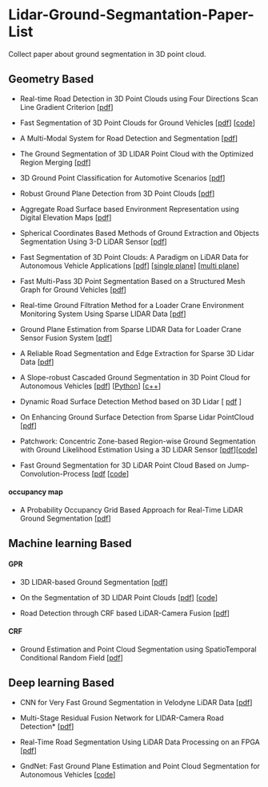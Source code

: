 # Lidar-Ground-Segmantation-Paper-List
Collect paper about ground segmentation in 3D point cloud. 

## Geometry Based
* Real-time Road Detection in 3D Point Clouds using Four Directions Scan Line Gradient Criterion [[pdf](https://www.semanticscholar.org/paper/Real-time-Road-Detection-in-3-D-Point-Clouds-using-Li-QingquanLi/fb3ef3a51e62baca7d8a28aeb61c684c68c5ce01)]

* Fast Segmentation of 3D Point Clouds for Ground Vehicles [[pdf](http://ieeexplore.ieee.org/document/5548059/)] [[code](https://github.com/lorenwel/linefit_ground_segmentation)]

* A Multi-Modal System for Road Detection and Segmentation [[pdf](https://ieeexplore.ieee.org/document/6856466)]

* The Ground Segmentation of 3D LIDAR Point Cloud with the Optimized Region Merging [[pdf](http://ieeexplore.ieee.org/document/6799834/)]

* 3D Ground Point Classification for Automotive Scenarios [[pdf](https://ieeexplore.ieee.org/document/8569898/)]

* Robust Ground Plane Detection from 3D Point Clouds [[pdf](http://ieeexplore.ieee.org/document/6987936/)]

* Aggregate Road Surface based Environment Representation using Digital Elevation Maps [[pdf](http://ieeexplore.ieee.org/document/6936967/)]

* Spherical Coordinates Based Methods of Ground Extraction and Objects Segmentation Using 3-D LiDAR Sensor [[pdf](https://ieeexplore.ieee.org/document/7384616/)]

* Fast Segmentation of 3D Point Clouds: A Paradigm on LiDAR Data for Autonomous Vehicle Applications [[pdf](http://ieeexplore.ieee.org/document/7989591/)] [[single plane](https://github.com/AbangLZU/plane_fit_ground_filter)] [[multi plane](https://github.com/wangx1996/LIDAR-Segmentation-Based-on-Range-Image)]

* Fast Multi-Pass 3D Point Segmentation Based on a Structured Mesh Graph for Ground Vehicles [[pdf](https://ieeexplore.ieee.org/document/8500552/)]

* Real-time Ground Filtration Method for a Loader Crane Environment Monitoring System Using Sparse LIDAR Data [[pdf](http://ieeexplore.ieee.org/document/8001158/)]

* Ground Plane Estimation from Sparse LIDAR Data for Loader Crane Sensor Fusion System [[pdf](http://ieeexplore.ieee.org/document/8046916/)]

* A Reliable Road Segmentation and Edge Extraction for Sparse 3D Lidar Data [[pdf](https://ieeexplore.ieee.org/document/8500486/)]

* A Slope-robust Cascaded Ground Segmentation in 3D Point Cloud for Autonomous Vehicles [[pdf](https://ieeexplore.ieee.org/document/8569534)] [[Python](https://bitbucket.org/n-patiphon/slope_robust_ground_seg)] [[c++](https://github.com/wangx1996/Cascaded-Lidar-Ground-Segmentation)]

* Dynamic Road Surface Detection Method based on 3D Lidar [ [pdf](extension://bfdogplmndidlpjfhoijckpakkdjkkil/pdf/viewer.html?file=http%3A%2F%2Fwww.csroc.org.tw%2Fjournal%2FJOC30_6%2FJOC3006-27.pdf) ]

* On Enhancing Ground Surface Detection from Sparse Lidar PointCloud [[pdf](https://ieeexplore.ieee.org/document/8968135/)]
* Patchwork: Concentric Zone-based Region-wise Ground Segmentation with Ground Likelihood Estimation Using a 3D LiDAR Sensor [[pdf](https://urserver.kaist.ac.kr/publicdata/patchwork/RA_L_21_patchwork_final_submission.pdf)][[code](https://github.com/LimHyungTae/patchwork)]
* Fast Ground Segmentation for 3D LiDAR Point Cloud Based on Jump-Convolution-Process [[pdf](https://www.mdpi.com/2072-4292/13/16/3239/xml) [[code](https://github.com/wangx1996/Fast-Ground-Segmentation-Based-on-JPC)]

#### occupancy map

* A Probability Occupancy Grid Based Approach for Real-Time LiDAR Ground Segmentation [[pdf](https://ieeexplore.ieee.org/document/8666170/)]


## Machine learning Based

#### GPR

* 3D LIDAR-based Ground Segmentation [[pdf](http://ieeexplore.ieee.org/document/6166587/)]

* On the Segmentation of 3D LIDAR Point Clouds [[pdf](http://ieeexplore.ieee.org/document/5979818/)] [[code](https://github.com/alualu628628/Gaussian-Process-Incremental-Sample-Consensus-GP-INASC)]

* Road Detection through CRF based LiDAR-Camera Fusion [[pdf](https://ieeexplore.ieee.org/document/8793585/)]

#### CRF

* Ground Estimation and Point Cloud Segmentation using SpatioTemporal Conditional Random Field [[pdf](http://ieeexplore.ieee.org/document/7995861/)]


## Deep learning Based

* CNN for Very Fast Ground Segmentation in Velodyne LiDAR Data [[pdf](https://arxiv.org/abs/1709.02128)]

* Multi-Stage Residual Fusion Network for LIDAR-Camera Road Detection* [[pdf](https://ieeexplore.ieee.org/document/8813983)]

* Real-Time Road Segmentation Using LiDAR Data Processing on an FPGA [[pdf](https://arxiv.org/abs/1711.02757)]

* GndNet: Fast Ground Plane Estimation and Point Cloud Segmentation for Autonomous Vehicles [[code](https://github.com/anshulpaigwar/GndNet)]

